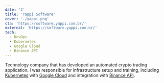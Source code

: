 ```yaml
---
date: '2'
title: 'Yappi Software'
cover: './yappi.png'
cta: 'https://software.yappi.com.br/'
external: 'https://software.yappi.com.br/'
tech:
  - DevOps
  - Kubernetes
  - Google Cloud
  - Binance API
---
```


Technology company that has developed an automated crypto trading application. I was responsible for infrastructure setup and training, including [Kubernetes](https://kubernetes.io/pt-br/) with [Google Cloud](https://cloud.google.com/?hl=pt-BR) and integration with [Binance API](https://www.binance.com/pt/binance-api).
